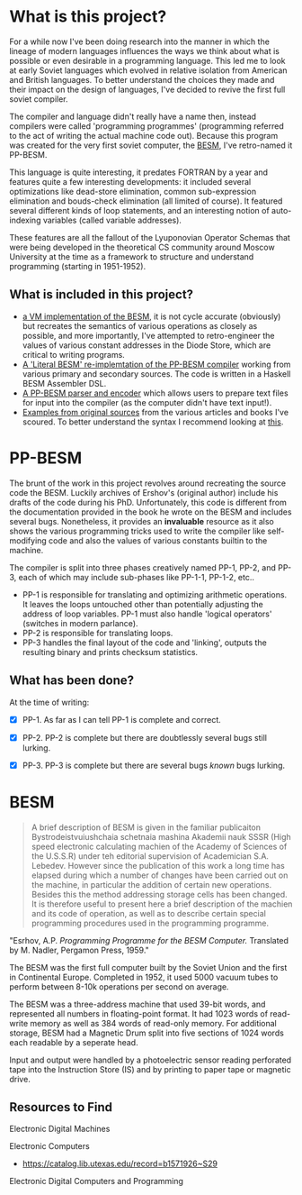 # What is this project?

For a while now I've been doing research into the manner in which the lineage of modern languages influences the ways we think about what is possible or even desirable in a programming language. This led me to look at early Soviet languages which evolved in relative isolation from American and British languages. To better understand the choices they made and their impact on the design of languages, I've decided to revive the first full soviet compiler.

The compiler and language didn't really have a name then, instead compilers were called 'programming programmes' (programming referred to the act of writing the actual machine code out).
Because this program was created for the very first soviet computer, the [BESM](#besm), I've retro-named it PP-BESM.

This language is quite interesting, it predates FORTRAN by a year and features quite a few interesting developments: it included several optimizations like dead-store elimination, common sub-expression elimination and bouds-check elimination (all limited of course). It featured several different kinds of loop statements, and an interesting notion of auto-indexing variables (called variable addresses).

These features are all the fallout of the Lyuponovian Operator Schemas that were being developed in the theoretical CS community around Moscow University at the time as a framework to structure and understand programming (starting in 1951-1952).

## What is included in this project?

- [a VM implementation of the BESM](/besm-vm), it is not cycle accurate (obviously) but recreates the semantics of various operations as closely as possible, and more importantly, I've attempted to retro-engineer the values of various constant addresses in the Diode Store, which are critical to writing programs.
- [A 'Literal BESM' re-implemtation of the PP-BESM compiler](/compile-pp) working from various primary and secondary sources. The code is written in a Haskell BESM Assembler DSL.
- [A PP-BESM parser and encoder](/pp-besm) which allows users to prepare text files for input into the compiler (as the computer didn't have text input!).
- [Examples from original sources](/examples) from the various articles and books I've scoured. To better understand the syntax I recommend looking at [this](examples/chapter1-annotated.pp).

# PP-BESM

The brunt of the work in this project revolves around recreating the source code the BESM. Luckily archives of Ershov's (original author) include his drafts of the code during his PhD.
Unfortunately, this code is different from the documentation provided in the book he wrote on the BESM and includes several bugs.
Nonetheless, it provides an **invaluable** resource as it also shows the various programming tricks used to write the compiler like self-modifying code and also the values of various constants builtin to the machine.

The compiler is split into three phases creatively named PP-1, PP-2, and PP-3, each of which may include sub-phases like PP-1-1, PP-1-2, etc..

- PP-1 is responsible for translating and optimizing arithmetic operations. It leaves the loops untouched other than potentially adjusting the address of loop variables.
PP-1 must also handle 'logical operators' (switches in modern parlance).
- PP-2 is responsible for translating loops.
- PP-3 handles the final layout of the code and 'linking', outputs the resulting binary and prints checksum statistics.

## What has been done?

At the time of writing:

- [X] PP-1. As far as I can tell PP-1 is complete and correct.
- [x] PP-2. PP-2 is complete but there are doubtlessly several bugs still lurking.
- [x] PP-3. PP-3 is complete but there are several bugs *known* bugs lurking.


# BESM

> A brief description of BESM is given in the familiar publicaiton Bystrodeistvuiushchaia schetnaia mashina Akademii nauk SSSR (High speed electronic calculating machien of the Academy of Sciences of the U.S.S.R) under teh editorial supervision of Academician S.A. Lebedev. However since the publication of this work a long time has elapsed during which a number of changes have been carried out on the machine, in particular the addition of certain new operations. Besides this the method addressing storage cells has been changed. It is therefore useful to present here a brief description of the machien and its code of operation, as well as to describe certain special programming procedures used in the programming programme.

"Esrhov, A.P. _Programming Programme for the BESM Computer._ Translated by M. Nadler, Pergamon Press, 1959."

The BESM was the first full computer built by the Soviet Union and the first in Continental Europe. Completed in 1952, it used 5000 vacuum tubes to perform between 8-10k operations per second on average.

The BESM was a three-address machine that  used 39-bit words, and represented all numbers in floating-point format. It had 1023 words of read-write memory as well as 384 words of read-only memory. For additional storage, BESM had a Magnetic Drum split into five sections of 1024 words each readable by a seperate head.

Input and output were handled by a photoelectric sensor reading perforated tape into the Instruction Store (IS) and by printing to paper tape or magnetic drive.

## Resources to Find

Electronic Digital Machines

Electronic Computers

- https://catalog.lib.utexas.edu/record=b1571926~S29

Electronic Digital Computers and Programming

